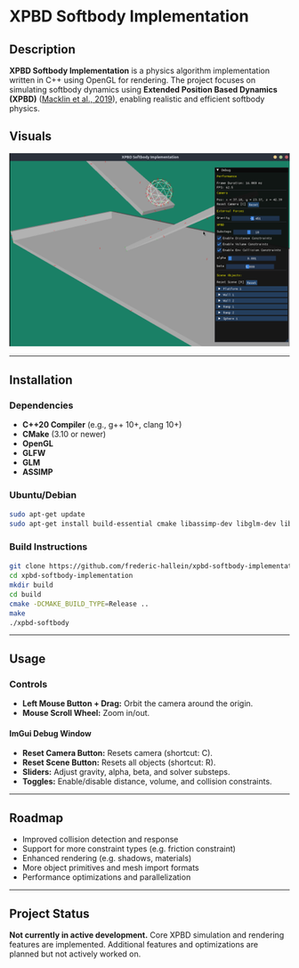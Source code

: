 # XPBD Softbody Implementation

## Description

**XPBD Softbody Implementation** is a physics algorithm implementation written in C++ using OpenGL for rendering. The project focuses on simulating softbody dynamics using **Extended Position Based Dynamics (XPBD)** ([Macklin et al., 2019](https://matthias-research.github.io/pages/publications/smallsteps.pdf)), enabling realistic and efficient softbody physics.

## Visuals

![Physics Engine Screenshot](res/screenshots/readme-screenshot.png)

---

## Installation

### Dependencies

- **C++20 Compiler** (e.g., g++ 10+, clang 10+)
- **CMake** (3.10 or newer)
- **OpenGL**
- **GLFW**
- **GLM**
- **ASSIMP**

### Ubuntu/Debian

```sh
sudo apt-get update
sudo apt-get install build-essential cmake libassimp-dev libglm-dev libglfw3-dev libglew-dev
```

### Build Instructions

```sh
git clone https://github.com/frederic-hallein/xpbd-softbody-implementation.git
cd xpbd-softbody-implementation
mkdir build
cd build
cmake -DCMAKE_BUILD_TYPE=Release ..
make
./xpbd-softbody
```

---

## Usage

### Controls

- **Left Mouse Button + Drag:** Orbit the camera around the origin.
- **Mouse Scroll Wheel:** Zoom in/out.

#### ImGui Debug Window

- **Reset Camera Button:** Resets camera (shortcut: C).
- **Reset Scene Button:** Resets all objects (shortcut: R).
- **Sliders:** Adjust gravity, alpha, beta, and solver substeps.
- **Toggles:** Enable/disable distance, volume, and collision constraints.

---

## Roadmap

- Improved collision detection and response
- Support for more constraint types (e.g. friction constraint)
- Enhanced rendering (e.g. shadows, materials)
- More object primitives and mesh import formats
- Performance optimizations and parallelization

---

## Project Status

**Not currently in active development.**
Core XPBD simulation and rendering features are implemented.
Additional features and optimizations are planned but not actively worked on.